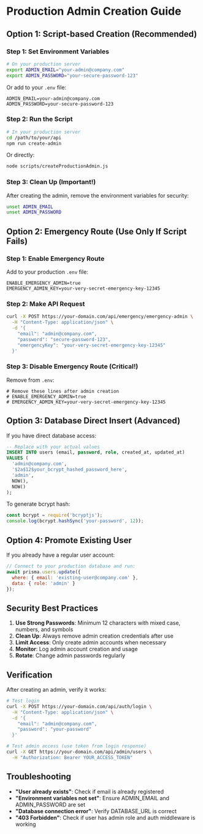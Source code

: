 # Production Admin Creation Guide

## Option 1: Script-based Creation (Recommended)

### Step 1: Set Environment Variables
```bash
# On your production server
export ADMIN_EMAIL="your-admin@company.com"
export ADMIN_PASSWORD="your-secure-password-123"
```

Or add to your `.env` file:
```env
ADMIN_EMAIL=your-admin@company.com
ADMIN_PASSWORD=your-secure-password-123
```

### Step 2: Run the Script
```bash
# In your production server
cd /path/to/your/api
npm run create-admin
```

Or directly:
```bash
node scripts/createProductionAdmin.js
```

### Step 3: Clean Up (Important!)
After creating the admin, remove the environment variables for security:
```bash
unset ADMIN_EMAIL
unset ADMIN_PASSWORD
```

## Option 2: Emergency Route (Use Only If Script Fails)

### Step 1: Enable Emergency Route
Add to your production `.env` file:
```env
ENABLE_EMERGENCY_ADMIN=true
EMERGENCY_ADMIN_KEY=your-very-secret-emergency-key-12345
```

### Step 2: Make API Request
```bash
curl -X POST https://your-domain.com/api/emergency/emergency-admin \
  -H "Content-Type: application/json" \
  -d '{
    "email": "admin@company.com",
    "password": "secure-password-123",
    "emergencyKey": "your-very-secret-emergency-key-12345"
  }'
```

### Step 3: Disable Emergency Route (Critical!)
Remove from `.env`:
```env
# Remove these lines after admin creation
# ENABLE_EMERGENCY_ADMIN=true
# EMERGENCY_ADMIN_KEY=your-very-secret-emergency-key-12345
```

## Option 3: Database Direct Insert (Advanced)

If you have direct database access:

```sql
-- Replace with your actual values
INSERT INTO users (email, password, role, created_at, updated_at) 
VALUES (
  'admin@company.com', 
  '$2a$12$your_bcrypt_hashed_password_here',
  'admin',
  NOW(),
  NOW()
);
```

To generate bcrypt hash:
```javascript
const bcrypt = require('bcryptjs');
console.log(bcrypt.hashSync('your-password', 12));
```

## Option 4: Promote Existing User

If you already have a regular user account:

```javascript
// Connect to your production database and run:
await prisma.users.update({
  where: { email: 'existing-user@company.com' },
  data: { role: 'admin' }
});
```

## Security Best Practices

1. **Use Strong Passwords**: Minimum 12 characters with mixed case, numbers, and symbols
2. **Clean Up**: Always remove admin creation credentials after use
3. **Limit Access**: Only create admin accounts when necessary
4. **Monitor**: Log admin account creation and usage
5. **Rotate**: Change admin passwords regularly

## Verification

After creating an admin, verify it works:

```bash
# Test login
curl -X POST https://your-domain.com/api/auth/login \
  -H "Content-Type: application/json" \
  -d '{
    "email": "admin@company.com",
    "password": "your-password"
  }'

# Test admin access (use token from login response)
curl -X GET https://your-domain.com/api/admin/users \
  -H "Authorization: Bearer YOUR_ACCESS_TOKEN"
```

## Troubleshooting

- **"User already exists"**: Check if email is already registered
- **"Environment variables not set"**: Ensure ADMIN_EMAIL and ADMIN_PASSWORD are set
- **"Database connection error"**: Verify DATABASE_URL is correct
- **"403 Forbidden"**: Check if user has admin role and auth middleware is working
